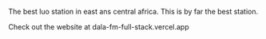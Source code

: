 The best luo station in east ans central africa. This is by far the best station.

Check out the website at
dala-fm-full-stack.vercel.app

